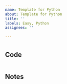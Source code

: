```yaml
---
name: Template for Python
about: Template for Python
title: ''
labels: Easy, Python
assignees: ''

---
```


# [](https://leetcode.com/problems/)

## Code
```python

```

## Notes
